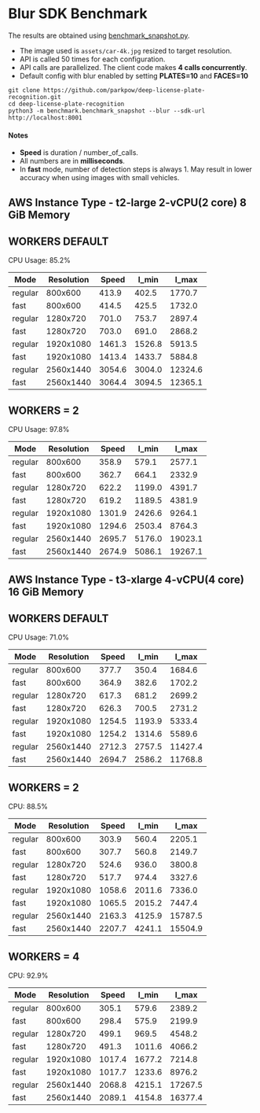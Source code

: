 # Blur SDK Benchmark

The results are obtained using [benchmark_snapshot.py](benchmark_snapshot.py).

- The image used is `assets/car-4k.jpg` resized to target resolution.
- API is called 50 times for each configuration.
- API calls are parallelized. The client code makes **4 calls concurrently**.
- Default config with blur enabled by setting **PLATES=10** and **FACES=10**

```shell
git clone https://github.com/parkpow/deep-license-plate-recognition.git
cd deep-license-plate-recognition
python3 -m benchmark.benchmark_snapshot --blur --sdk-url http://localhost:8001
```

#### Notes
- **Speed** is duration / number_of_calls.
- All numbers are in **milliseconds**.
- In **fast** mode, number of detection steps is always 1. May result in lower accuracy when using images with small vehicles.

## AWS Instance Type - t2-large 2-vCPU(2 core) 8 GiB Memory
## WORKERS DEFAULT
CPU Usage: 85.2%

| Mode    | Resolution | Speed  | l_min  | l_max   |
|---------|------------|--------|--------|---------|
| regular | 800x600    | 413.9  | 402.5  | 1770.7  |
| fast    | 800x600    | 414.5  | 425.5  | 1732.0  |
| regular | 1280x720   | 701.0  | 753.7  | 2897.4  |
| fast    | 1280x720   | 703.0  | 691.0  | 2868.2  |
| regular | 1920x1080  | 1461.3 | 1526.8 | 5913.5  |
| fast    | 1920x1080  | 1413.4 | 1433.7 | 5884.8  |
| regular | 2560x1440  | 3054.6 | 3004.0 | 12324.6 |
| fast    | 2560x1440  | 3064.4 | 3094.5 | 12365.1 |


## WORKERS = 2
CPU Usage: 97.8%

| Mode    | Resolution | Speed  | l_min  | l_max   |
|---------|------------|--------|--------|---------|
| regular | 800x600    | 358.9  | 579.1  | 2577.1  |
| fast    | 800x600    | 362.7  | 664.1  | 2332.9  |
| regular | 1280x720   | 622.2  | 1199.0 | 4391.7  |
| fast    | 1280x720   | 619.2  | 1189.5 | 4381.9  |
| regular | 1920x1080  | 1301.9 | 2426.6 | 9264.1  |
| fast    | 1920x1080  | 1294.6 | 2503.4 | 8764.3  |
| regular | 2560x1440  | 2695.7 | 5176.0 | 19023.1 |
| fast    | 2560x1440  | 2674.9 | 5086.1 | 19267.1 |



## AWS Instance Type - t3-xlarge 4-vCPU(4 core) 16 GiB Memory

## WORKERS DEFAULT
CPU Usage: 71.0%

| Mode    | Resolution | Speed  | l_min  | l_max   |
|---------|------------|--------|--------|---------|
| regular | 800x600    | 377.7  | 350.4  | 1684.6  |
| fast    | 800x600    | 364.9  | 382.6  | 1702.2  |
| regular | 1280x720   | 617.3  | 681.2  | 2699.2  |
| fast    | 1280x720   | 626.3  | 700.5  | 2731.2  |
| regular | 1920x1080  | 1254.5 | 1193.9 | 5333.4  |
| fast    | 1920x1080  | 1254.2 | 1314.6 | 5589.6  |
| regular | 2560x1440  | 2712.3 | 2757.5 | 11427.4 |
| fast    | 2560x1440  | 2694.7 | 2586.2 | 11768.8 |

## WORKERS = 2
CPU: 88.5%

| Mode    | Resolution | Speed  | l_min  | l_max   |
|---------|------------|--------|--------|---------|
| regular | 800x600    | 303.9  | 560.4  | 2205.1  |
| fast    | 800x600    | 307.7  | 560.8  | 2149.7  |
| regular | 1280x720   | 524.6  | 936.0  | 3800.8  |
| fast    | 1280x720   | 517.7  | 974.4  | 3327.6  |
| regular | 1920x1080  | 1058.6 | 2011.6 | 7336.0  |
| fast    | 1920x1080  | 1065.5 | 2015.2 | 7447.4  |
| regular | 2560x1440  | 2163.3 | 4125.9 | 15787.5 |
| fast    | 2560x1440  | 2207.7 | 4241.1 | 15504.9 |

## WORKERS = 4
CPU: 92.9%

| Mode    | Resolution | Speed  | l_min  | l_max   |
|---------|------------|--------|--------|---------|
| regular | 800x600    | 305.1  | 579.6  | 2389.2  |
| fast    | 800x600    | 298.4  | 575.9  | 2199.9  |
| regular | 1280x720   | 499.1  | 969.5  | 4548.2  |
| fast    | 1280x720   | 491.3  | 1011.6 | 4066.2  |
| regular | 1920x1080  | 1017.4 | 1677.2 | 7214.8  |
| fast    | 1920x1080  | 1017.7 | 1233.6 | 8976.2  |
| regular | 2560x1440  | 2068.8 | 4215.1 | 17267.5 |
| fast    | 2560x1440  | 2089.1 | 4154.8 | 16377.4 |
